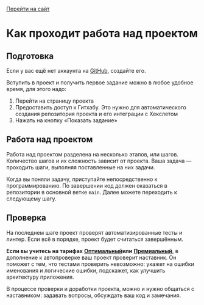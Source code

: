 [Перейти на сайт](https://ru.hexlet.io)

# Как проходит работа над проектом

## Подготовка

Если у вас ещё нет аккаунта на [GitHub](https://github.com/), создайте его.

Вступить в проект и получить первое задание можно в любое удобное время, для этого надо:

1. Перейти на страницу проекта
2. Предоставить доступ к Гитхабу. Это нужно для автоматического создания репозитория проекта и его интеграции с Хекслетом
3. Нажать на кнопку «Показать задание»

## Работа над проектом

Работа над проектом разделена на несколько этапов, или шагов. Количество шагов и их сложность зависит от проекта. Ваша задача — проходить шаги, выполняя поставленные на них задачи.

Когда вы поняли задачу, приступайте непосредственно к программированию. По завершении код должен оказаться в репозитории в основной ветке `main`. Далее можете переходить к следующему шагу.

## Проверка

На последнем шаге проект проверят автоматизированные тесты и линтер. Если всё в порядке, проект будет считаться завершённым.

**Если вы учитесь на тарифах** [**Оптимальный**](https://help.hexlet.io/article/20504)**или** [**Премиальный**](https://help.hexlet.io/article/20505), в дополнение к автопроверке ваш проект проверит наставник. Он поможет с тем, что тестами проверить невозможно: укажет на ошибки именования и логические ошибки, подскажет, как улучшить архитектуру приложения.

В процессе проверки и доработки проекта, можно и нужно общаться с наставником: задавать вопросы, обсуждать ваш код и замечания.
